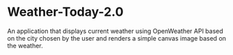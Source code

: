 # Weather-Today-2.0
An application that displays current weather using OpenWeather API based on the city chosen by the user and renders a simple canvas image based on the weather.